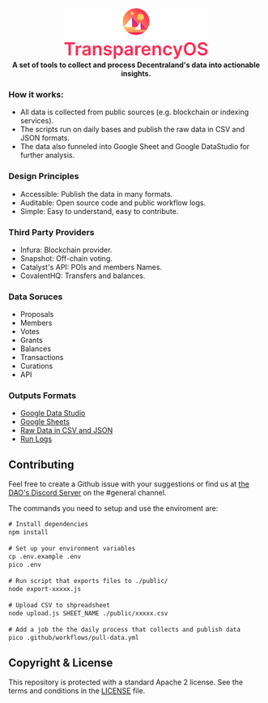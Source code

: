 <div align="center">
    <img src="icon.svg" height="100" alt="Logo"><br/>
    <strong>A set of tools to collect and process Decentraland's data into actionable insights.</strong>
</div>

### How it works:
* All data is collected from public sources (e.g. blockchain or indexing services).
* The scripts run on daily bases and publish the raw data in CSV and JSON formats.
* The data also funneled into Google Sheet and Google DataStudio for further analysis.

### Design Principles
* Accessible: Publish the data in many formats.
* Auditable: Open source code and public workflow logs.
* Simple: Easy to understand, easy to contribute.

### Third Party Providers
* Infura: Blockchain provider.
* Snapshot: Off-chain voting.
* Catalyst's API: POIs and members Names.
* CovalentHQ: Transfers and balances.

### Data Soruces
- Proposals
- Members
- Votes
- Grants
- Balances
- Transactions
- Curations
- API

### Outputs Formats
* [Google Data Studio](https://datastudio.google.com/u/3/reporting/fca13118-c18d-4e68-9582-ad46d2dd5ce9/page/p_hc6ik7jerc)
* [Google Sheets](https://docs.google.com/spreadsheets/d/1FoV7TdMTVnqVOZoV4bvVdHWkeu4sMH5JEhp8L0Shjlo/edit?usp=sharing)
* [Raw Data in CSV and JSON](https://github.com/Decentraland-DAO/transparency/tree/gh-pages)
* [Run Logs](https://github.com/Decentraland-DAO/transparency/actions)

## Contributing

Feel free to create a Github issue with your suggestions or find us at [the DAO's Discord Server](https://discord.gg/TKXwhNkY) on the #general channel.

The commands you need to setup and use the enviroment are:

```
# Install dependencies
npm install

# Set up your environment variables
cp .env.example .env
pico .env

# Run script that exports files to ./public/
node export-xxxxx.js

# Upload CSV to shpreadsheet
node upload.js SHEET_NAME ./public/xxxxx.csv

# Add a job the the daily process that collects and publish data
pico .github/workflows/pull-data.yml
```

## Copyright & License

This repository is protected with a standard Apache 2 license. See the terms and conditions in the [LICENSE](LICENSE) file.
